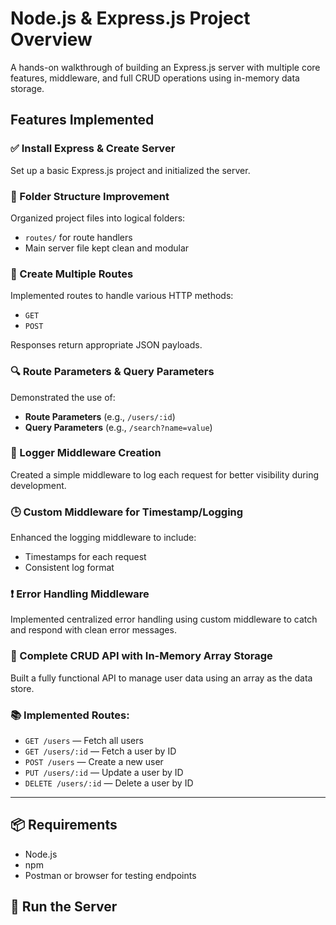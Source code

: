 # Node.js & Express.js Project Overview

A hands-on walkthrough of building an Express.js server with multiple core features, middleware, and full CRUD operations using in-memory data storage.

## Features Implemented

### ✅ Install Express & Create Server

Set up a basic Express.js project and initialized the server.

### 📁 Folder Structure Improvement

Organized project files into logical folders:

- `routes/` for route handlers
- Main server file kept clean and modular

### 🔀 Create Multiple Routes

Implemented routes to handle various HTTP methods:

- `GET`
- `POST`

Responses return appropriate JSON payloads.

### 🔍 Route Parameters & Query Parameters

Demonstrated the use of:

- **Route Parameters** (e.g., `/users/:id`)
- **Query Parameters** (e.g., `/search?name=value`)

### 📝 Logger Middleware Creation

Created a simple middleware to log each request for better visibility during development.

### 🕒 Custom Middleware for Timestamp/Logging

Enhanced the logging middleware to include:

- Timestamps for each request
- Consistent log format

### ❗ Error Handling Middleware

Implemented centralized error handling using custom middleware to catch and respond with clean error messages.

### 🧠 Complete CRUD API with In-Memory Array Storage

Built a fully functional API to manage user data using an array as the data store.

### 📚 Implemented Routes:

- `GET /users` — Fetch all users
- `GET /users/:id` — Fetch a user by ID
- `POST /users` — Create a new user
- `PUT /users/:id` — Update a user by ID
- `DELETE /users/:id` — Delete a user by ID

---

## 📦 Requirements

- Node.js
- npm
- Postman or browser for testing endpoints

## 🚀 Run the Server
